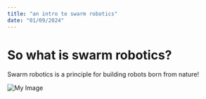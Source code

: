 ```yaml
---
title: "an intro to swarm robotics"
date: "01/09/2024"
---
```


# So what is swarm robotics?

Swarm robotics is a principle for building robots born from nature!

![My Image](/blog/swarm.webp)

